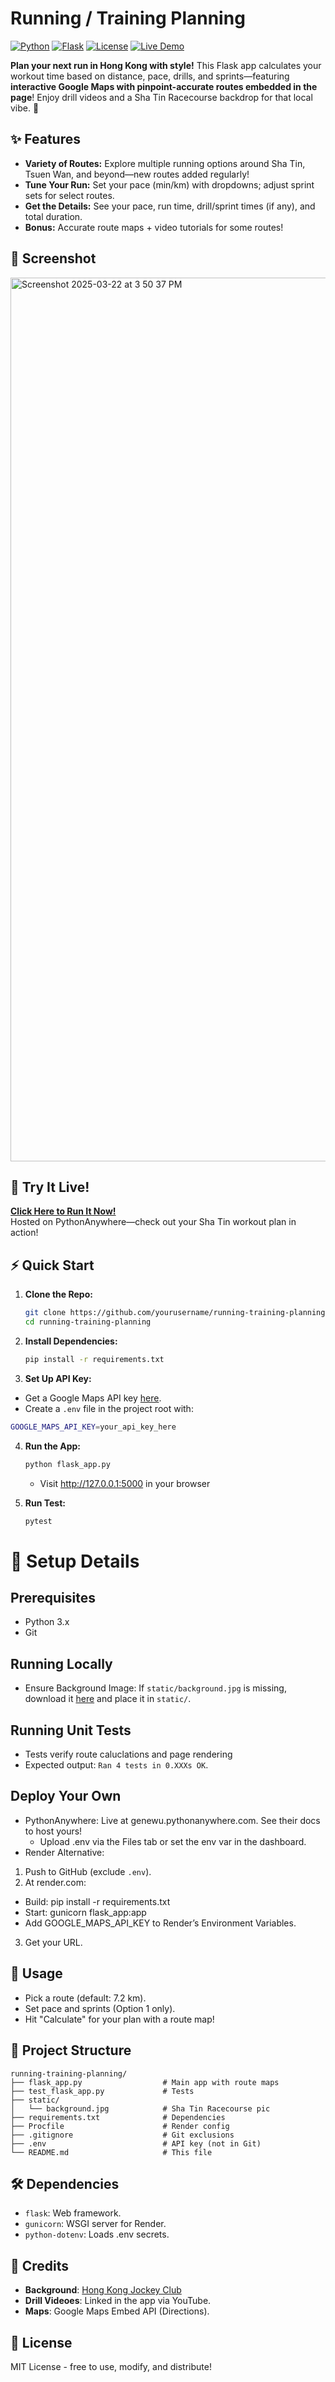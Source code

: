 # Running / Training Planning

[![Python](https://img.shields.io/badge/Python-3.x-blue.svg)](https://www.python.org/)
[![Flask](https://img.shields.io/badge/Flask-2.x-green.svg)](https://flask.palletsprojects.com/)
[![License](https://img.shields.io/badge/License-MIT-yellow.svg)](https://opensource.org/licenses/MIT)
[![Live Demo](https://img.shields.io/badge/Try%20It%20Now-https://genewu.pythonanywhere.com-brightgreen)](https://genewu.pythonanywhere.com/)

**Plan your next run in Hong Kong with style!** This Flask app calculates your workout time based on distance, pace, drills, and sprints—featuring **interactive Google Maps with pinpoint-accurate routes embedded in the page**! Enjoy drill videos and a Sha Tin Racecourse backdrop for that local vibe. 🌟

## ✨ Features
- **Variety of Routes:** Explore multiple running options around Sha Tin, Tsuen Wan, and beyond—new routes added regularly!
- **Tune Your Run:** Set your pace (min/km) with dropdowns; adjust sprint sets for select routes.
- **Get the Details:** See your pace, run time, drill/sprint times (if any), and total duration.
- **Bonus:** Accurate route maps + video tutorials for some routes!


## 📸 Screenshot
<img width="1414" alt="Screenshot 2025-03-22 at 3 50 37 PM" src="https://github.com/user-attachments/assets/d37a813d-4b65-4039-b47e-ed3cf76798f5" />

## 🚀 Try It Live!
[**Click Here to Run It Now!**](https://genewu.pythonanywhere.com/)  
Hosted on PythonAnywhere—check out your Sha Tin workout plan in action!


## ⚡ Quick Start

1. **Clone the Repo:**
   ```bash
   git clone https://github.com/yourusername/running-training-planning.git
   cd running-training-planning
   ```

2. **Install Dependencies:**

    ```bash
    pip install -r requirements.txt
    ```

3. **Set Up API Key:**
- Get a Google Maps API key [here](https://developers.google.com/maps/documentation/embed/get-api-key).
- Create a `.env` file in the project root with:
```bash
GOOGLE_MAPS_API_KEY=your_api_key_here
```

4. **Run the App:**
    ```bash
    python flask_app.py
    ```
    - Visit http://127.0.0.1:5000 in your browser

5. **Run Test:**
    ```bash
    pytest
    ```

# 🔧 Setup Details

## Prerequisites
- Python 3.x
- Git

## Running Locally
- Ensure Background Image: If `static/background.jpg` is missing, download it [here](https://res.hkjc.com/racingnews/wp-content/uploads/sites/3/2022/01/news02_220130_05.jpg) and place it in `static/`.

## Running Unit Tests
- Tests verify route caluclations and page rendering
- Expected output: `Ran 4 tests in 0.XXXs OK`.

## Deploy Your Own
- PythonAnywhere: Live at genewu.pythonanywhere.com. See their docs to host yours!
  - Upload .env via the Files tab or set the env var in the dashboard.
- Render Alternative:
1. Push to GitHub (exclude `.env`).
2. At render.com:
- Build: pip install -r requirements.txt
- Start: gunicorn flask_app:app
- Add GOOGLE_MAPS_API_KEY to Render’s Environment Variables.
3. Get your URL.

## 🎯 Usage
- Pick a route (default: 7.2 km).
- Set pace and sprints (Option 1 only).
- Hit "Calculate" for your plan with a route map!

## 📂 Project Structure
```
running-training-planning/
├── flask_app.py                  # Main app with route maps
├── test_flask_app.py             # Tests
├── static/
│   └── background.jpg            # Sha Tin Racecourse pic
├── requirements.txt              # Dependencies
├── Procfile                      # Render config
├── .gitignore                    # Git exclusions
├── .env                          # API key (not in Git)
└── README.md                     # This file
```

## 🛠️ Dependencies
- `flask`: Web framework.
- `gunicorn`: WSGI server for Render.
- `python-dotenv`: Loads .env secrets.

## 🙌 Credits
- **Background**: [Hong Kong Jockey Club](https://res.hkjc.com/racingnews/wp-content/uploads/sites/3/2022/01/news02_220130_05.jpg)
- **Drill Videoes**: Linked in the app via YouTube.
- **Maps**: Google Maps Embed API (Directions).

## 📜 License
MIT License - free to use, modify, and distribute!
